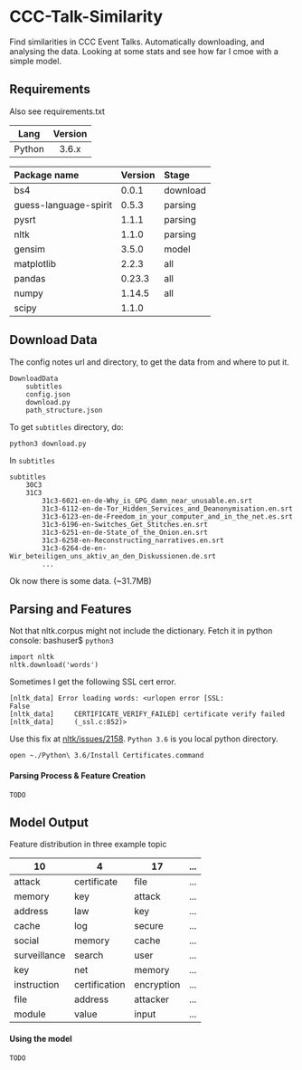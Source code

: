 # CCC-Talk-Similarity
Find similarities in CCC Event Talks. 
Automatically downloading, and analysing the data.
Looking at some stats and see how far I cmoe with a simple model.

## Requirements
Also see requirements.txt

Lang | Version 
:---: | :---: 
Python | 3.6.x

Package name | Version | Stage
:--- | :--- | :---
bs4 | 0.0.1 | download
guess-language-spirit | 0.5.3 | parsing
pysrt | 1.1.1 | parsing
nltk | 1.1.0 | parsing
gensim | 3.5.0 | model
matplotlib | 2.2.3 | all
pandas | 0.23.3 | all
numpy | 1.14.5 | all
scipy | 1.1.0 |

## Download Data
The config notes url and directory, to get the data from and where to put it.
~~~
DownloadData
    subtitles
    config.json
    download.py
    path_structure.json
~~~
To get <code>subtitles</code> directory, do:
~~~
python3 download.py
~~~
In <code>subtitles</code>

~~~
subtitles
    30C3
    31C3
        31c3-6021-en-de-Why_is_GPG_damn_near_unusable.en.srt
        31c3-6112-en-de-Tor_Hidden_Services_and_Deanonymisation.en.srt
        31c3-6123-en-de-Freedom_in_your_computer_and_in_the_net.es.srt
        31c3-6196-en-Switches_Get_Stitches.en.srt
        31c3-6251-en-de-State_of_the_Onion.en.srt
        31c3-6258-en-Reconstructing_narratives.en.srt
        31c3-6264-de-en-Wir_beteiligen_uns_aktiv_an_den_Diskussionen.de.srt
        ...
~~~
Ok now there is some data. (~31.7MB)

## Parsing and Features
Not that nltk.corpus might not include the dictionary.
Fetch it in python console: bashuser$ <code>python3</code>
~~~
import nltk
nltk.download('words')
~~~
Sometimes I get the following SSL cert error.
~~~
[nltk_data] Error loading words: <urlopen error [SSL:
False
[nltk_data]     CERTIFICATE_VERIFY_FAILED] certificate verify failed
[nltk_data]     (_ssl.c:852)>
~~~
Use this fix at [nltk/issues/2158](https://github.com/nltk/nltk/issues/2158).
<code>Python 3.6</code> is you local python directory.
~~~
open ~./Python\ 3.6/Install Certificates.command
~~~ 

#### Parsing Process & Feature Creation
<code>TODO</code>

## Model Output

Feature distribution in three example topic

10|4|17|...
---|---|---|---
attack|certificate|file|...
memory|key|attack|...
address|law|key|...
cache|log|secure|...
social|memory|cache|...
surveillance|search|user|...
key|net|memory|...
instruction|certification|encryption|...
file|address|attacker|...
module|value|input|...

#### Using the model
<code>TODO</code>